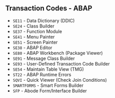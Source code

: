 ## Transaction Codes - ABAP

- `SE11` - Data Dictionary (DDIC)
- `SE24` - Class Builder
- `SE37` - Function Module
- `SE41` - Menu Painter
- `SE51` - Screen Painter
- `SE38` - ABAP Editor
- `SE80` - ABAP Workbench (Package Viewer)
- `SE91` - Message Class Builder
- `SE93` - User-Defined Transaction Code Builder
- `SE54` - Maintain Table View (TMG)
- `ST22` - ABAP Runtime Errors
- `SQVI` - Quick Viewer (Check Join Conditions)
- `SMARTFORMS` - Smart Forms Builder
- `SFP` - Abode Form/Interface Builder
